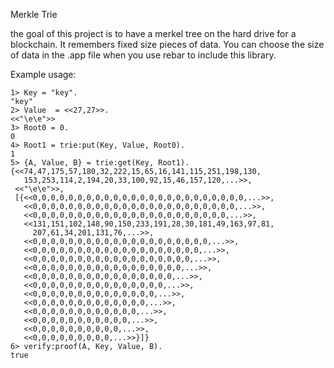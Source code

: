 Merkle Trie

the goal of this project is to have a merkel tree on the hard drive for a blockchain.
It remembers fixed size pieces of data. You can choose the size of data in the .app file when you use rebar to include this library.

Example usage:

```
1> Key = "key".
"key"
2> Value  = <<27,27>>.
<<"\e\e">>
3> Root0 = 0.
0
4> Root1 = trie:put(Key, Value, Root0).
1
5> {A, Value, B} = trie:get(Key, Root1).
{<<74,47,175,57,180,32,222,15,65,16,141,115,251,198,130,
   153,253,114,2,194,20,33,100,92,15,46,157,120,...>>,
 <<"\e\e">>,
 [{<<0,0,0,0,0,0,0,0,0,0,0,0,0,0,0,0,0,0,0,0,0,0,0,0,...>>,
   <<0,0,0,0,0,0,0,0,0,0,0,0,0,0,0,0,0,0,0,0,0,0,0,...>>,
   <<0,0,0,0,0,0,0,0,0,0,0,0,0,0,0,0,0,0,0,0,0,0,...>>,
   <<131,151,102,148,90,150,233,191,28,30,181,49,163,97,81,
     207,61,34,201,131,76,...>>,
   <<0,0,0,0,0,0,0,0,0,0,0,0,0,0,0,0,0,0,0,0,...>>,
   <<0,0,0,0,0,0,0,0,0,0,0,0,0,0,0,0,0,0,0,...>>,
   <<0,0,0,0,0,0,0,0,0,0,0,0,0,0,0,0,0,0,...>>,
   <<0,0,0,0,0,0,0,0,0,0,0,0,0,0,0,0,0,...>>,
   <<0,0,0,0,0,0,0,0,0,0,0,0,0,0,0,0,...>>,
   <<0,0,0,0,0,0,0,0,0,0,0,0,0,0,0,...>>,
   <<0,0,0,0,0,0,0,0,0,0,0,0,0,0,...>>,
   <<0,0,0,0,0,0,0,0,0,0,0,0,0,...>>,
   <<0,0,0,0,0,0,0,0,0,0,0,0,...>>,
   <<0,0,0,0,0,0,0,0,0,0,0,...>>,
   <<0,0,0,0,0,0,0,0,0,0,...>>,
   <<0,0,0,0,0,0,0,0,0,...>>}]}
6> verify:proof(A, Key, Value, B).
true
```